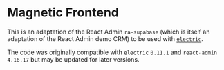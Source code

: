 # Magnetic Frontend

This is an adaptation of the React Admin `ra-supabase` (which is itself an adaptation of the React Admin demo CRM) to be used with [`electric`](https://electric-sql.com).

The code was originally compatible with `electric` `0.11.1` and `react-admin` `4.16.17` but may be updated for later versions.
